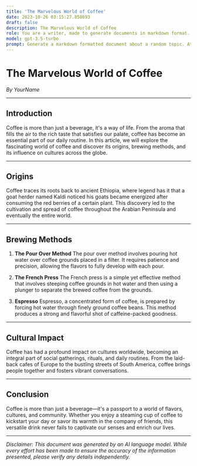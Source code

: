 ```yaml
---
title: 'The Marvelous World of Coffee'
date: 2023-10-26 03:15:27.858693
draft: false
description: The Marvelous World of Coffee
role: You are a writer, made to generate documents in markdown format. It is very important that all of the documents you generate are in valid markdown format.
model: gpt-3.5-turbo
prompt: Generate a markdown formatted document about a random topic. At the bottom, include a disclaimer explaining that the document was generated by you. The first line of the document should be the title. Make sure that the entire document is in proper markdown format, using a mix of various tags to make the document visually appealing.
---
```


# The Marvelous World of Coffee

*By YourName*

---

## Introduction

Coffee is more than just a beverage, it's a way of life. From the aroma that fills the air to the rich taste that satisfies our palate, coffee has become an essential part of our daily routine. In this article, we will explore the fascinating world of coffee and discover its origins, brewing methods, and its influence on cultures across the globe.

---

## Origins

Coffee traces its roots back to ancient Ethiopia, where legend has it that a goat herder named Kaldi noticed his goats became energized after consuming the red berries of a certain plant. This discovery led to the cultivation and spread of coffee throughout the Arabian Peninsula and eventually the entire world.

---

## Brewing Methods

1. **The Pour Over Method**
   The pour over method involves pouring hot water over coffee grounds placed in a filter. It requires patience and precision, allowing the flavors to fully develop with each pour.

2. **The French Press**
   The French press is a simple yet effective method that involves steeping coffee grounds in hot water and then using a plunger to separate the brewed coffee from the grounds.

3. **Espresso**
   Espresso, a concentrated form of coffee, is prepared by forcing hot water through finely ground coffee beans. This method produces a strong and flavorful shot of caffeine-packed goodness.

---

## Cultural Impact

Coffee has had a profound impact on cultures worldwide, becoming an integral part of social gatherings, rituals, and daily routines. From the laid-back cafes of Europe to the bustling streets of South America, coffee brings people together and fosters vibrant conversations.

---

## Conclusion

Coffee is more than just a beverage—it's a passport to a world of flavors, cultures, and community. Whether you enjoy a steaming cup of coffee to kickstart your day or savor its warmth in the company of friends, this versatile drink never fails to captivate our senses and enrich our lives.

---

*Disclaimer: This document was generated by an AI language model. While every effort has been made to ensure the accuracy of the information presented, please verify any details independently.*